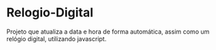 # Relogio-Digital
Projeto que atualiza a data e hora de forma automática, assim como um relógio digital, utilizando javascript.
